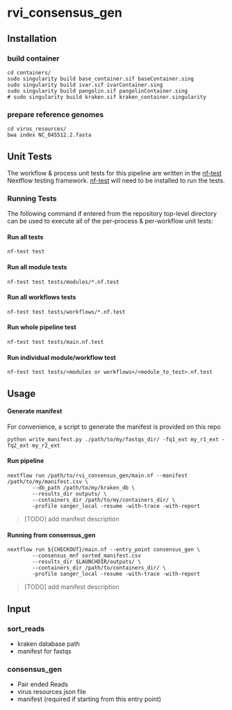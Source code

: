 # rvi_consensus_gen


## Installation

### build container

```
cd containers/
sudo singularity build base_container.sif baseContainer.sing
sudo singularity build ivar.sif ivarContainer.sing
sudo singularity build pangolin.sif pangolinContainer.sing
# sudo singularity build kraken.sif kraken_container.singularity
```
### prepare reference genomes

```
cd virus_resources/
bwa index NC_045512.2.fasta
```

## Unit Tests
The workflow & process unit tests for this pipeline are written in the [nf-test](https://www.nf-test.com/) Nextflow testing framework. [nf-test](https://www.nf-test.com/) will need to be installed to run the tests.

### Running Tests
The following command if entered from the repository top-level directory can be used to execute all of the per-process & per-workflow unit tests:

#### Run all tests
```
nf-test test
```

#### Run all module tests
```
nf-test test tests/modules/*.nf.test
```

#### Run all workflows tests
```
nf-test test tests/workflows/*.nf.test
```

#### Run whole pipeline test 
```
nf-test test tests/main.nf.test
```

#### Run individual module/workflow test
```
nf-test test tests/<modules or workflows>/<module_to_test>.nf.test
```

## Usage

#### Generate manifest

For convenience, a script to generate the manifest is provided on this repo

```
python write_manifest.py ./path/to/my/fastqs_dir/ -fq1_ext my_r1_ext -fq2_ext my_r2_ext
```
#### Run pipeline

```
nextflow run /path/to/rvi_consensus_gen/main.nf --manifest /path/to/my/manifest.csv \
        --db_path /path/to/my/kraken_db \
        --results_dir outputs/ \
        --containers_dir /path/to/my/containers_dir/ \
        -profile sanger_local -resume -with-trace -with-report
```

> [TODO] add manifest description

#### Running from **consensus_gen**
```
nextflow run ${CHECKOUT}/main.nf --entry_point consensus_gen \
        --consensus_mnf sorted_manifest.csv     
        --results_dir $LAUNCHDIR/outputs/ \
        --containers_dir /path/to/containers_dir/ \
        -profile sanger_local -resume -with-trace -with-report
```

> [TODO] add manifest description

## Input

### sort_reads

- kraken database path
- manifest for fastqs

### consensus_gen
- Pair ended Reads
- virus resources json file
- manifest (required if starting from this entry point) 
